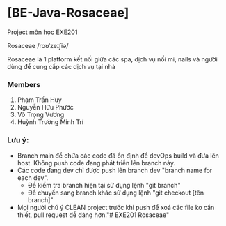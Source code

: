 # [BE-Java-Rosaceae]
  Project môn học EXE201 
  
  Rosaceae /roʊˈzeɪʃiə/
  
  Rosaceae là 1 platform kết nối giữa các spa, dịch vụ nối mi, nails và người dùng để cung cấp các dịch vụ tại nhà

### Members
  1. Phạm Trần Huy
  2. Nguyễn Hữu Phước
  3. Võ Trọng Vương
  4. Huỳnh Trường Minh Trí
### Lưu ý:
  - Branch main để chứa các code đã ổn định để devOps build và đưa lên host. Không push code đang phát triển lên branch này. 
  - Các code đang dev chỉ được push lên branch dev "branch name for each dev".
    - Để kiểm tra branch hiện tại sử dụng lệnh "git branch"
    - Để chuyển sang branch khác sử dụng lệnh "git checkout [tên branch]"
  - Mọi người chú ý CLEAN project trước khi push để xoá các file ko cần thiết, pull request dễ dàng hơn."# EXE201 Rosaceae" 
